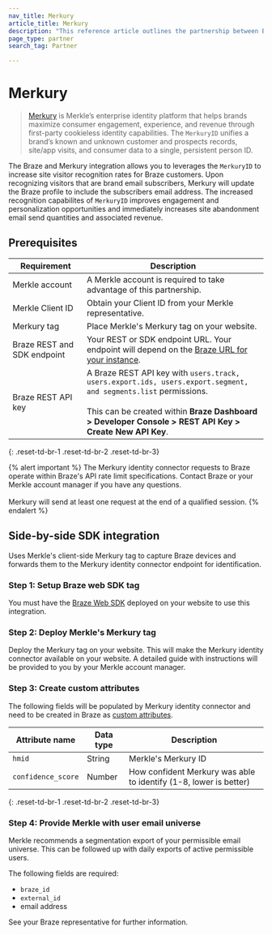 ```yaml
---
nav_title: Merkury
article_title: Merkury
description: "This reference article outlines the partnership between Braze and Merkury, an enterprise identity platform for your apps, that allows you to leverages the `MerkuryID` to increase site visitor recognition rates for Braze customers."
page_type: partner
search_tag: Partner

---
```


# Merkury

> [Merkury](https://merkury.merkleinc.com/) is Merkle’s enterprise identity platform that helps brands maximize consumer engagement, experience, and revenue through first-party cookieless identity capabilities. The `MerkuryID` unifies a brand’s known and unknown customer and prospects records, site/app visits, and consumer data to a single, persistent person ID.

The Braze and Merkury integration allows you to leverages the `MerkuryID` to increase site visitor recognition rates for Braze customers. Upon recognizing visitors that are brand email subscribers, Merkury will update the Braze profile to include the subscribers email address. The increased recognition capabilites of `MerkuryID` improves engagement and personalization opportunities and immediately increases site abandonment email send quantities and associated revenue. 

## Prerequisites

| Requirement | Description |
| --- | --- |
| Merkle account | A Merkle account is required to take advantage of this partnership. |
| Merkle Client ID | Obtain your Client ID from your Merkle representative. |
| Merkury tag | Place Merkle's Merkury tag on your website. |
| Braze REST and SDK endpoint | Your REST or SDK endpoint URL. Your endpoint will depend on the [Braze URL for your instance]({{site.baseurl}}/api/basics/#endpoints). |
| Braze REST API key | A Braze REST API key with `users.track, users.export.ids, users.export.segment, and segments.list` permissions. <br><br>This can be created within **Braze Dashboard > Developer Console > REST API Key > Create New API Key**. |
{: .reset-td-br-1 .reset-td-br-2 .reset-td-br-3}

{% alert important %}
The Merkury identity connector requests to Braze operate within Braze's API rate limit specifications. Contact Braze or your Merkle account manager if you have any questions.<br><br>Merkury will send at least one request at the end of a qualified session.
{% endalert %}

## Side-by-side SDK integration

Uses Merkle's client-side Merkury tag to capture Braze devices and forwards them to the Merkury identity connector endpoint for identification.

### Step 1: Setup Braze web SDK tag

You must have the [Braze Web SDK]({{site.baseurl}}/developer_guide/platform_integration_guides/web/initial_sdk_setup/#install-gtm) deployed on your website to use this integration.

### Step 2: Deploy Merkle's Merkury tag

Deploy the Merkury tag on your website. This will make the Merkury identity connector available on your website. A detailed guide with instructions will be provided to you by your Merkle account manager.

### Step 3: Create custom attributes

The following fields will be populated by Merkury identity connector and need to be created in Braze as [custom attributes]({{site.baseurl}}/user_guide/data_and_analytics/custom_data/custom_attributes#custom-attributes).

| Attribute name | Data type | Description |
| --- | --- | --- |
| `hmid` | String | Merkle's Merkury ID |
| `confidence_score` | Number | How confident Merkury was able to identify (1-8, lower is better) |
{: .reset-td-br-1 .reset-td-br-2 .reset-td-br-3}

### Step 4: Provide Merkle with user email universe

Merkle recommends a segmentation export of your permissible email universe. This can be followed up with daily exports of active permissible users.

The following fields are required:

- `braze_id`
- `external_id`
- email address

See your Braze representative for further information.